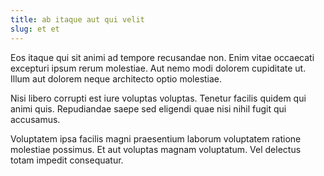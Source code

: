 ```yaml
---
title: ab itaque aut qui velit
slug: et et
---
```


Eos itaque qui sit animi ad tempore recusandae non. Enim vitae occaecati excepturi ipsum rerum molestiae. Aut nemo modi dolorem cupiditate ut. Illum aut dolorem neque architecto optio molestiae.

Nisi libero corrupti est iure voluptas voluptas. Tenetur facilis quidem qui animi quis. Repudiandae saepe sed eligendi quae nisi nihil fugit qui accusamus.

Voluptatem ipsa facilis magni praesentium laborum voluptatem ratione molestiae possimus. Et aut voluptas magnam voluptatum. Vel delectus totam impedit consequatur.
